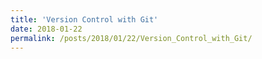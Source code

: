 ```yaml
---
title: 'Version Control with Git'
date: 2018-01-22
permalink: /posts/2018/01/22/Version_Control_with_Git/
---
```


